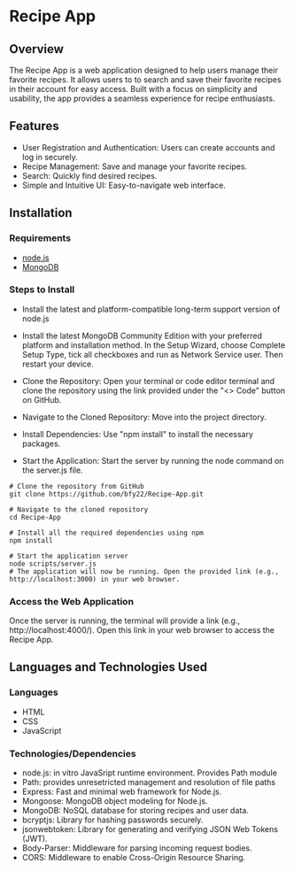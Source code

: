 # Recipe App
## Overview

The Recipe App is a web application designed to help users manage their favorite recipes. It allows users to to search and save their favorite recipes in their account for easy access. Built with a focus on simplicity and usability, the app provides a seamless experience for recipe enthusiasts.
## Features

- User Registration and Authentication: Users can create accounts and log in securely.
- Recipe Management: Save and manage your favorite recipes.
- Search: Quickly find desired recipes.
- Simple and Intuitive UI: Easy-to-navigate web interface.

## Installation
### Requirements

- <a href="https://nodejs.org/en/download">node.js</a>
- <a href="https://www.mongodb.com/try/download/community">MongoDB</a> 



### Steps to Install
- Install the latest and platform-compatible long-term support version of node.js
- Install the latest MongoDB Community Edition with your preferred platform and installation method. In the Setup Wizard, choose Complete Setup Type, tick all checkboxes and run as Network Service user. Then restart your device.
- Clone the Repository: Open your terminal or code editor terminal and clone the repository using the link provided under the "<> Code" button on GitHub.

- Navigate to the Cloned Repository: Move into the project directory.
- Install Dependencies: Use "npm install" to install the necessary packages.

- Start the Application: Start the server by running the node command on the server.js file.
```
# Clone the repository from GitHub
git clone https://github.com/bfy22/Recipe-App.git

# Navigate to the cloned repository
cd Recipe-App

# Install all the required dependencies using npm
npm install

# Start the application server
node scripts/server.js
# The application will now be running. Open the provided link (e.g., http://localhost:3000) in your web browser.
```


### Access the Web Application

Once the server is running, the terminal will provide a link (e.g., http://localhost:4000/). Open this link in your web browser to access the Recipe App.

## Languages and Technologies Used
### Languages

- HTML
- CSS
- JavaScript

### Technologies/Dependencies
- node.js: in vitro JavaSript runtime environment. Provides Path module
- Path: provides unresetricted management and resolution of file paths 
- Express: Fast and minimal web framework for Node.js. 
- Mongoose: MongoDB object modeling for Node.js.
- MongoDB: NoSQL database for storing recipes and user data.
- bcryptjs: Library for hashing passwords securely.
- jsonwebtoken: Library for generating and verifying JSON Web Tokens (JWT).
- Body-Parser: Middleware for parsing incoming request bodies.
- CORS: Middleware to enable Cross-Origin Resource Sharing.

